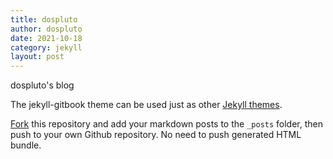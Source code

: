 ```yaml
---
title: dospluto
author: dospluto
date: 2021-10-18
category: jekyll
layout: post
---
```


dospluto's blog

The jekyll-gitbook theme can be used just as other [Jekyll themes][1].

[Fork][2] this repository and add your markdown posts to the `_posts` folder, then
push to your own Github repository. No need to push generated HTML bundle.

[1]: https://pages.github.com/themes
[2]: https://github.com/sighingnow/jekyll-gitbook/fork